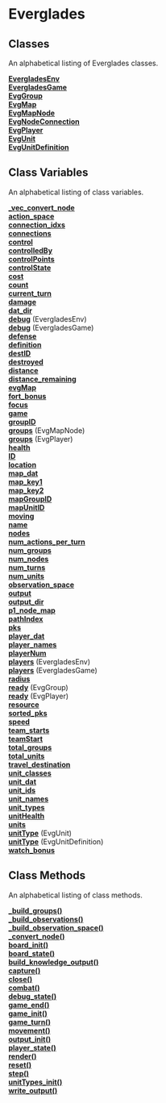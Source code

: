# Everglades

## Classes
An alphabetical listing of Everglades classes.

[**EvergladesEnv**](./Classes/EvergladesEnv.md)  
[**EvergladesGame**](./Classes/EvergladesGame.md)  
[**EvgGroup**](./Classes/EvgGroup.md)  
[**EvgMap**](./Classes/EvgMap.md)  
[**EvgMapNode**](./Classes/EvgMapNode.md)  
[**EvgNodeConnection**](./Classes/EvgNodeConnection.md)  
[**EvgPlayer**](./Classes/EvgPlayer.md)  
[**EvgUnit**](./Classes/EvgUnit.md)  
[**EvgUnitDefinition**](./Classes/EvgUnitDefinition.md)  

## Class Variables
An alphabetical listing of class variables.

[**_vec_convert_node**](./Classes/EvergladesGame.md)  
[**action_space**](./Classes/EvergladesEnv.md)  
[**connection_idxs**](./Classes/EvgMapNode.md)  
[**connections**](./Classes/EvgMapNode.md)  
[**control**](./Classes/EvgUnitDefinition.md)  
[**controlledBy**](./Classes/EvgMapNode.md)  
[**controlPoints**](./Classes/EvgMapNode.md)  
[**controlState**](./Classes/EvgMapNode.md)   
[**cost**](./Classes/EvgUnitDefinition.md)  
[**count**](./Classes/EvgUnit.md)  
[**current_turn**](./Classes/EvergladesGame.md)  
[**damage**](./Classes/EvgUnitDefinition.md)  
[**dat_dir**](./Classes/EvergladesGame.md)  
[**debug**](./Classes/EvergladesEnv.md) (EvergladesEnv)  
[**debug**](./Classes/EvergladesGame.md) (EvergladesGame)  
[**defense**](./Classes/EvgMapNode.md)  
[**definition**](./Classes/EvgUnit.md)  
[**destID**](./Classes/EvgNodeConnection.md)  
[**destroyed**](./Classes/EvgGroup.md)  
[**distance**](./Classes/EvgNodeConnection.md)  
[**distance_remaining**](./Classes/EvgGroup.md)  
[**evgMap**](./Classes/EvergladesGame.md)  
[**fort_bonus**](./Classes/EvergladesGame.md)  
[**focus**](./Classes/EvergladesGame.md)  
[**game**](./Classes/EvergladesEnv.md)  
[**groupID**](./Classes/EvgGroup.md)  
[**groups**](./Classes/EvgMapNode.md) (EvgMapNode)  
[**groups**](./Classes/EvgPlayer.md) (EvgPlayer)  
[**health**](./Classes/EvgUnitDefinition.md)  
[**ID**](./Classes/EvgMapNode.md)  
[**location**](./Classes/EvgGroup.md)  
[**map_dat**](./Classes/EvergladesGame.md)  
[**map_key1**](./Classes/EvergladesGame.md)  
[**map_key2**](./Classes/EvergladesGame.md)  
[**mapGroupID**](./Classes/EvgGroup.md)  
[**mapUnitID**](./Classes/EvgGroup.md)  
[**moving**](./Classes/EvgGroup.md)  
[**name**](./Classes/EvgMap.md)  
[**nodes**](./Classes/EvgMap.md)  
[**num_actions_per_turn**](./Classes/EvergladesEnv.md)  
[**num_groups**](./Classes/EvergladesEnv.md)  
[**num_nodes**](./Classes/EvergladesEnv.md)  
[**num_turns**](./Classes/EvergladesEnv.md)    
[**num_units**](./Classes/EvergladesEnv.md)  
[**observation_space**](./Classes/EvergladesEnv.md)  
[**output**](./Classes/EvergladesGame.md)  
[**output_dir**](./Classes/EvergladesGame.md)  
[**p1_node_map**](./Classes/EvergladesGame.md)  
[**pathIndex**](./Classes/EvgGroup.md)  
[**pks**](./Classes/EvergladesEnv.md)  
[**player_dat**](./Classes/EvergladesEnv.md)  
[**player_names**](./Classes/EvergladesGame.md)   
[**playerNum**](./Classes/EvgPlayer.md)  
[**players**](./Classes/EvergladesEnv.md) (EvergladesEnv)  
[**players**](./Classes/EvergladesGame.md) (EvergladesGame)  
[**radius**](./Classes/EvgMapNode.md)  
[**ready**](./Classes/EvgGroup.md) (EvgGroup)  
[**ready**](./Classes/EvgPlayer.md) (EvgPlayer)  
[**resource**](./Classes/EvgMapNode.md)  
[**sorted_pks**](./Classes/EvergladesEnv.md)  
[**speed**](./Classes/EvgUnitDefinition.md)  
[**team_starts**](./Classes/EvergladesGame.md)  
[**teamStart**](./Classes/EvgMapNode.md)  
[**total_groups**](./Classes/EvergladesGame.md)  
[**total_units**](./Classes/EvergladesGame.md)  
[**travel_destination**](./Classes/EvgGroup.md)  
[**unit_classes**](./Classes/EvergladesEnv.md)  
[**unit_dat**](./Classes/EvergladesGame.md)  
[**unit_ids**](./Classes/EvergladesGame.md)  
[**unit_names**](./Classes/EvergladesGame.md)  
[**unit_types**](./Classes/EvergladesGame.md)  
[**unitHealth**](./Classes/EvgUnit.md)  
[**units**](./Classes/EvgGroup.md)  
[**unitType**](./Classes/EvgUnit.md) (EvgUnit)  
[**unitType**](./Classes/EvgUnitDefinition.md) (EvgUnitDefinition)  
[**watch_bonus**](./Classes/EvergladesGame.md)  

## Class Methods
An alphabetical listing of class methods.

[**_build_groups()**](./Methods/_build_groups().md)  
[**_build_observations()**](./Methods/_build_observations().md)  
[**_build_observation_space()**](./Methods/_build_observation_space().md)  
[**_convert_node()**](./Methods/_convert_node().md)  
[**board_init()**](./Methods/board_init().md)  
[**board_state()**](./Methods/board_state().md)  
[**build_knowledge_output()**](./Methods/build_knowledge_output().md)  
[**capture()**](./Methods/capture().md)  
[**close()**](./Methods/close().md)  
[**combat()**](./Methods/combat().md)  
[**debug_state()**](./Methods/debug_state().md)  
[**game_end()**](./Methods/game_end().md)  
[**game_init()**](./Methods/game_init().md)  
[**game_turn()**](./Methods/game_turn().md)  
[**movement()**](./Methods/movement().md)  
[**output_init()**](./Methods/output_init().md)  
[**player_state()**](./Methods/player_state().md)  
[**render()**](./Methods/render().md)  
[**reset()**](./Methods/reset().md)  
[**step()**](./Methods/step().md)  
[**unitTypes_init()**](./Methods/unitTypes_init().md)  
[**write_output()**](./Methods/write_output().md)  